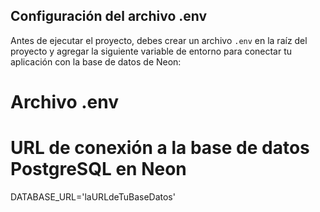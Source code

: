 ## Configuración del archivo .env

Antes de ejecutar el proyecto, debes crear un archivo `.env` en la raíz del proyecto y agregar la siguiente variable de entorno para conectar tu aplicación con la base de datos de Neon:

# Archivo .env

# URL de conexión a la base de datos PostgreSQL en Neon
DATABASE_URL='laURLdeTuBaseDatos'
